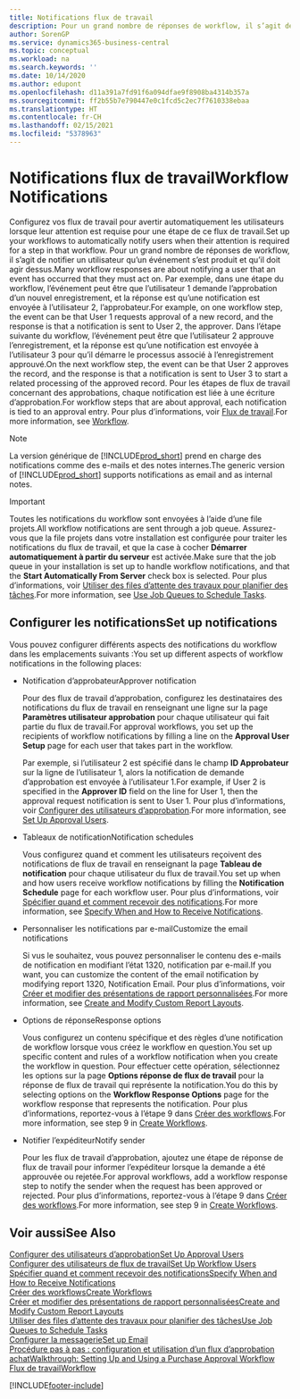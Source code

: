 ```yaml
---
title: Notifications flux de travail
description: Pour un grand nombre de réponses de workflow, il s’agit de notifier un utilisateur qu’un événement s’est produit et qu’il doit agir dessus. Par exemple, dans une étape du workflow, l’événement peut être que l’utilisateur 1 demande l’approbation d’un nouvel enregistrement, et la réponse est qu’une notification est envoyée à l’utilisateur 2, l’approbateur. Dans l’étape suivante du workflow, l’événement peut être que l’utilisateur 2 approuve l’enregistrement, et la réponse est qu’une notification est envoyée à l’utilisateur 3 pour qu’il démarre le processus associé à l’enregistrement approuvé. Pour les étapes de flux de travail concernant des approbations, chaque notification est liée à une écriture d’approbation.
author: SorenGP
ms.service: dynamics365-business-central
ms.topic: conceptual
ms.workload: na
ms.search.keywords: ''
ms.date: 10/14/2020
ms.author: edupont
ms.openlocfilehash: d11a391a7fd91f6a094dfae9f8908ba4314b357a
ms.sourcegitcommit: ff2b55b7e790447e0c1fcd5c2ec7f7610338ebaa
ms.translationtype: HT
ms.contentlocale: fr-CH
ms.lasthandoff: 02/15/2021
ms.locfileid: "5378963"
---
```

# <a name="workflow-notifications"></a><span data-ttu-id="0cddb-106">Notifications flux de travail</span><span class="sxs-lookup"><span data-stu-id="0cddb-106">Workflow Notifications</span></span>

<span data-ttu-id="0cddb-107">Configurez vos flux de travail pour avertir automatiquement les utilisateurs lorsque leur attention est requise pour une étape de ce flux de travail.</span><span class="sxs-lookup"><span data-stu-id="0cddb-107">Set up your workflows to automatically notify users when their attention is required for a step in that workflow.</span></span> <span data-ttu-id="0cddb-108">Pour un grand nombre de réponses de workflow, il s’agit de notifier un utilisateur qu’un événement s’est produit et qu’il doit agir dessus.</span><span class="sxs-lookup"><span data-stu-id="0cddb-108">Many workflow responses are about notifying a user that an event has occurred that they must act on.</span></span> <span data-ttu-id="0cddb-109">Par exemple, dans une étape du workflow, l’événement peut être que l’utilisateur 1 demande l’approbation d’un nouvel enregistrement, et la réponse est qu’une notification est envoyée à l’utilisateur 2, l’approbateur.</span><span class="sxs-lookup"><span data-stu-id="0cddb-109">For example, on one workflow step, the event can be that User 1 requests approval of a new record, and the response is that a notification is sent to User 2, the approver.</span></span> <span data-ttu-id="0cddb-110">Dans l’étape suivante du workflow, l’événement peut être que l’utilisateur 2 approuve l’enregistrement, et la réponse est qu’une notification est envoyée à l’utilisateur 3 pour qu’il démarre le processus associé à l’enregistrement approuvé.</span><span class="sxs-lookup"><span data-stu-id="0cddb-110">On the next workflow step, the event can be that User 2 approves the record, and the response is that a notification is sent to User 3 to start a related processing of the approved record.</span></span> <span data-ttu-id="0cddb-111">Pour les étapes de flux de travail concernant des approbations, chaque notification est liée à une écriture d’approbation.</span><span class="sxs-lookup"><span data-stu-id="0cddb-111">For workflow steps that are about approval, each notification is tied to an approval entry.</span></span> <span data-ttu-id="0cddb-112">Pour plus d’informations, voir [Flux de travail](across-workflow.md).</span><span class="sxs-lookup"><span data-stu-id="0cddb-112">For more information, see [Workflow](across-workflow.md).</span></span>  

> [!NOTE]  
> <span data-ttu-id="0cddb-113">La version générique de [!INCLUDE[prod_short](includes/prod_short.md)] prend en charge des notifications comme des e-mails et des notes internes.</span><span class="sxs-lookup"><span data-stu-id="0cddb-113">The generic version of [!INCLUDE[prod_short](includes/prod_short.md)] supports notifications as email and as internal notes.</span></span>  

> [!IMPORTANT]  
> <span data-ttu-id="0cddb-114">Toutes les notifications du workflow sont envoyées à l’aide d’une file projets.</span><span class="sxs-lookup"><span data-stu-id="0cddb-114">All workflow notifications are sent through a job queue.</span></span> <span data-ttu-id="0cddb-115">Assurez-vous que la file projets dans votre installation est configurée pour traiter les notifications du flux de travail, et que la case à cocher **Démarrer automatiquement à partir du serveur** est activée.</span><span class="sxs-lookup"><span data-stu-id="0cddb-115">Make sure that the job queue in your installation is set up to handle workflow notifications, and that the **Start Automatically From Server** check box is selected.</span></span> <span data-ttu-id="0cddb-116">Pour plus d’informations, voir [Utiliser des files d’attente des travaux pour planifier des tâches](admin-job-queues-schedule-tasks.md).</span><span class="sxs-lookup"><span data-stu-id="0cddb-116">For more information, see [Use Job Queues to Schedule Tasks](admin-job-queues-schedule-tasks.md).</span></span>

## <a name="set-up-notifications"></a><span data-ttu-id="0cddb-117">Configurer les notifications</span><span class="sxs-lookup"><span data-stu-id="0cddb-117">Set up notifications</span></span>

<span data-ttu-id="0cddb-118">Vous pouvez configurer différents aspects des notifications du workflow dans les emplacements suivants :</span><span class="sxs-lookup"><span data-stu-id="0cddb-118">You set up different aspects of workflow notifications in the following places:</span></span>  

* <span data-ttu-id="0cddb-119">Notification d’approbateur</span><span class="sxs-lookup"><span data-stu-id="0cddb-119">Approver notification</span></span>

    <span data-ttu-id="0cddb-120">Pour des flux de travail d’approbation, configurez les destinataires des notifications du flux de travail en renseignant une ligne sur la page **Paramètres utilisateur approbation** pour chaque utilisateur qui fait partie du flux de travail.</span><span class="sxs-lookup"><span data-stu-id="0cddb-120">For approval workflows, you set up the recipients of workflow notifications by filling a line on the **Approval User Setup** page for each user that takes part in the workflow.</span></span>  

    <span data-ttu-id="0cddb-121">Par exemple, si l’utilisateur 2 est spécifié dans le champ **ID Approbateur** sur la ligne de l’utilisateur 1, alors la notification de demande d’approbation est envoyée à l’utilisateur 1.</span><span class="sxs-lookup"><span data-stu-id="0cddb-121">For example, if User 2 is specified in the **Approver ID** field on the line for User 1, then the approval request notification is sent to User 1.</span></span> <span data-ttu-id="0cddb-122">Pour plus d’informations, voir [Configurer des utilisateurs d’approbation](across-how-to-set-up-approval-users.md).</span><span class="sxs-lookup"><span data-stu-id="0cddb-122">For more information, see [Set Up Approval Users](across-how-to-set-up-approval-users.md).</span></span>  
* <span data-ttu-id="0cddb-123">Tableaux de notification</span><span class="sxs-lookup"><span data-stu-id="0cddb-123">Notification schedules</span></span>

    <span data-ttu-id="0cddb-124">Vous configurez quand et comment les utilisateurs reçoivent des notifications de flux de travail en renseignant la page **Tableau de notification** pour chaque utilisateur du flux de travail.</span><span class="sxs-lookup"><span data-stu-id="0cddb-124">You set up when and how users receive workflow notifications by filling the **Notification Schedule** page for each workflow user.</span></span> <span data-ttu-id="0cddb-125">Pour plus d’informations, voir [Spécifier quand et comment recevoir des notifications](across-how-to-specify-when-and-how-to-receive-notifications.md).</span><span class="sxs-lookup"><span data-stu-id="0cddb-125">For more information, see [Specify When and How to Receive Notifications](across-how-to-specify-when-and-how-to-receive-notifications.md).</span></span>  
* <span data-ttu-id="0cddb-126">Personnaliser les notifications par e-mail</span><span class="sxs-lookup"><span data-stu-id="0cddb-126">Customize the email notifications</span></span>

    <span data-ttu-id="0cddb-127">Si vus le souhaitez, vous pouvez personnaliser le contenu des e-mails de notification en modifiant l’état 1320, notification par e-mail.</span><span class="sxs-lookup"><span data-stu-id="0cddb-127">If you want, you can customize the content of the email notification by modifying report 1320, Notification Email.</span></span> <span data-ttu-id="0cddb-128">Pour plus d’informations, voir [Créer et modifier des présentations de rapport personnalisées](ui-how-create-custom-report-layout.md).</span><span class="sxs-lookup"><span data-stu-id="0cddb-128">For more information, see [Create and Modify Custom Report Layouts](ui-how-create-custom-report-layout.md).</span></span>  
* <span data-ttu-id="0cddb-129">Options de réponse</span><span class="sxs-lookup"><span data-stu-id="0cddb-129">Response options</span></span>

    <span data-ttu-id="0cddb-130">Vous configurez un contenu spécifique et des règles d’une notification de workflow lorsque vous créez le workflow en question.</span><span class="sxs-lookup"><span data-stu-id="0cddb-130">You set up specific content and rules of a workflow notification when you create the workflow in question.</span></span> <span data-ttu-id="0cddb-131">Pour effectuer cette opération, sélectionnez les options sur la page **Options réponse de flux de travail** pour la réponse de flux de travail qui représente la notification.</span><span class="sxs-lookup"><span data-stu-id="0cddb-131">You do this by selecting options on the **Workflow Response Options** page for the workflow response that represents the notification.</span></span> <span data-ttu-id="0cddb-132">Pour plus d’informations, reportez-vous à l’étape 9 dans [Créer des workflows](across-how-to-create-workflows.md).</span><span class="sxs-lookup"><span data-stu-id="0cddb-132">For more information, see step 9 in [Create Workflows](across-how-to-create-workflows.md).</span></span>  

* <span data-ttu-id="0cddb-133">Notifier l’expéditeur</span><span class="sxs-lookup"><span data-stu-id="0cddb-133">Notify sender</span></span>

    <span data-ttu-id="0cddb-134">Pour les flux de travail d’approbation, ajoutez une étape de réponse de flux de travail pour informer l’expéditeur lorsque la demande a été approuvée ou rejetée.</span><span class="sxs-lookup"><span data-stu-id="0cddb-134">For approval workflows, add a workflow response step to notify the sender when the request has been approved or rejected.</span></span> <span data-ttu-id="0cddb-135">Pour plus d’informations, reportez-vous à l’étape 9 dans [Créer des workflows](across-how-to-create-workflows.md).</span><span class="sxs-lookup"><span data-stu-id="0cddb-135">For more information, see step 9 in [Create Workflows](across-how-to-create-workflows.md).</span></span>  

## <a name="see-also"></a><span data-ttu-id="0cddb-136">Voir aussi</span><span class="sxs-lookup"><span data-stu-id="0cddb-136">See Also</span></span>

[<span data-ttu-id="0cddb-137">Configurer des utilisateurs d’approbation</span><span class="sxs-lookup"><span data-stu-id="0cddb-137">Set Up Approval Users</span></span>](across-how-to-set-up-approval-users.md)  
[<span data-ttu-id="0cddb-138">Configurer des utilisateurs de flux de travail</span><span class="sxs-lookup"><span data-stu-id="0cddb-138">Set Up Workflow Users</span></span>](across-how-to-set-up-workflow-users.md)  
[<span data-ttu-id="0cddb-139">Spécifier quand et comment recevoir des notifications</span><span class="sxs-lookup"><span data-stu-id="0cddb-139">Specify When and How to Receive Notifications</span></span>](across-how-to-specify-when-and-how-to-receive-notifications.md)  
[<span data-ttu-id="0cddb-140">Créer des workflows</span><span class="sxs-lookup"><span data-stu-id="0cddb-140">Create Workflows</span></span>](across-how-to-create-workflows.md)  
[<span data-ttu-id="0cddb-141">Créer et modifier des présentations de rapport personnalisées</span><span class="sxs-lookup"><span data-stu-id="0cddb-141">Create and Modify Custom Report Layouts</span></span>](ui-how-create-custom-report-layout.md)  
[<span data-ttu-id="0cddb-142">Utiliser des files d’attente des travaux pour planifier des tâches</span><span class="sxs-lookup"><span data-stu-id="0cddb-142">Use Job Queues to Schedule Tasks</span></span>](admin-job-queues-schedule-tasks.md)  
[<span data-ttu-id="0cddb-143">Configurer la messagerie</span><span class="sxs-lookup"><span data-stu-id="0cddb-143">Set up Email</span></span>](admin-how-setup-email.md)  
[<span data-ttu-id="0cddb-144">Procédure pas à pas : configuration et utilisation d’un flux d’approbation achat</span><span class="sxs-lookup"><span data-stu-id="0cddb-144">Walkthrough: Setting Up and Using a Purchase Approval Workflow</span></span>](walkthrough-setting-up-and-using-a-purchase-approval-workflow.md)  
[<span data-ttu-id="0cddb-145">Flux de travail</span><span class="sxs-lookup"><span data-stu-id="0cddb-145">Workflow</span></span>](across-workflow.md)  


[!INCLUDE[footer-include](includes/footer-banner.md)]